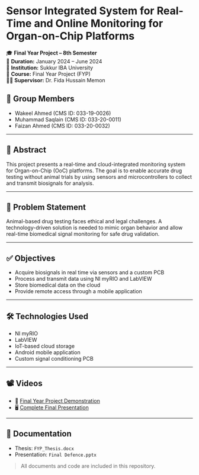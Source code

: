 # Sensor Integrated System for Real-Time and Online Monitoring for Organ-on-Chip Platforms

🎓 **Final Year Project – 8th Semester**  
📅 **Duration:** January 2024 – June 2024  
🏫 **Institution:** Sukkur IBA University  
🧪 **Course:** Final Year Project (FYP)  
👨‍🏫 **Supervisor:** Dr. Fida Hussain Memon  

## 👥 Group Members

- Wakeel Ahmed (CMS ID: 033-19-0026)  
- Muhammad Saqlain (CMS ID: 033-20-0011)  
- Faizan Ahmed (CMS ID: 033-20-0032)

---

## 📘 Abstract

This project presents a real-time and cloud-integrated monitoring system for Organ-on-Chip (OoC) platforms. The goal is to enable accurate drug testing without animal trials by using sensors and microcontrollers to collect and transmit biosignals for analysis.

---

## 🧠 Problem Statement

Animal-based drug testing faces ethical and legal challenges. A technology-driven solution is needed to mimic organ behavior and allow real-time biomedical signal monitoring for safe drug validation.

---

## ✅ Objectives

- Acquire biosignals in real time via sensors and a custom PCB  
- Process and transmit data using NI myRIO and LabVIEW  
- Store biomedical data on the cloud  
- Provide remote access through a mobile application

---

## 🛠️ Technologies Used

- NI myRIO  
- LabVIEW  
- IoT-based cloud storage  
- Android mobile application  
- Custom signal conditioning PCB

---

## 📽️ Videos

- 🎥 [Final Year Project Demonstration](https://www.youtube.com/watch?v=0-vUgKT5vcs)  
- 🖥️ [Complete Final Presentation](https://www.youtube.com/watch?v=0-vUgKT5vcs)

---

## 📄 Documentation

- Thesis: `FYP_Thesis.docx`  
- Presentation: `Final Defence.pptx`  

> All documents and code are included in this repository.
